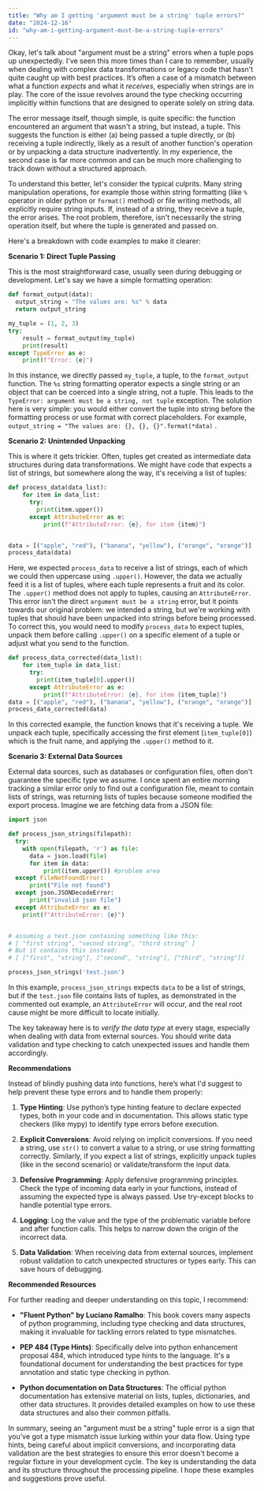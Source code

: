 ```yaml
---
title: "Why am I getting 'argument must be a string' tuple errors?"
date: "2024-12-16"
id: "why-am-i-getting-argument-must-be-a-string-tuple-errors"
---
```


Okay, let's talk about "argument must be a string" errors when a tuple pops up unexpectedly. I've seen this more times than I care to remember, usually when dealing with complex data transformations or legacy code that hasn't quite caught up with best practices. It’s often a case of a mismatch between what a function *expects* and what it *receives*, especially when strings are in play. The core of the issue revolves around the type checking occurring implicitly within functions that are designed to operate solely on string data.

The error message itself, though simple, is quite specific: the function encountered an argument that wasn't a string, but instead, a tuple. This suggests the function is either (a) being passed a tuple directly, or (b) receiving a tuple indirectly, likely as a result of another function's operation or by unpacking a data structure inadvertently. In my experience, the second case is far more common and can be much more challenging to track down without a structured approach.

To understand this better, let's consider the typical culprits. Many string manipulation operations, for example those within string formatting (like `%` operator in older python or `format()` method) or file writing methods, all explicitly require string inputs. If, instead of a string, they receive a tuple, the error arises. The root problem, therefore, isn't necessarily the string operation itself, but where the tuple is generated and passed on.

Here's a breakdown with code examples to make it clearer:

**Scenario 1: Direct Tuple Passing**

This is the most straightforward case, usually seen during debugging or development. Let's say we have a simple formatting operation:

```python
def format_output(data):
  output_string = "The values are: %s" % data
  return output_string

my_tuple = (1, 2, 3)
try:
    result = format_output(my_tuple)
    print(result)
except TypeError as e:
    print(f"Error: {e}")

```

In this instance, we directly passed `my_tuple`, a tuple, to the `format_output` function. The `%s` string formatting operator expects a single string or an object that can be coerced into a single string, not a tuple. This leads to the `TypeError: argument must be a string, not tuple` exception. The solution here is very simple: you would either convert the tuple into string before the formatting process or use format with correct placeholders. For example, `output_string = "The values are: {}, {}, {}".format(*data)` .

**Scenario 2: Unintended Unpacking**

This is where it gets trickier. Often, tuples get created as intermediate data structures during data transformations. We might have code that expects a list of strings, but somewhere along the way, it's receiving a list of tuples:

```python
def process_data(data_list):
    for item in data_list:
      try:
        print(item.upper())
      except AttributeError as e:
          print(f"AttributeError: {e}, for item {item}")


data = [("apple", "red"), ("banana", "yellow"), ("orange", "orange")]
process_data(data)
```

Here, we expected `process_data` to receive a list of strings, each of which we could then uppercase using `.upper()`. However, the data we actually feed it is a list of tuples, where each tuple represents a fruit and its color. The `.upper()` method does not apply to tuples, causing an `AttributeError`. This error isn't the direct `argument must be a string` error, but it points towards our original problem: we intended a string, but we're working with tuples that should have been unpacked into strings before being processed. To correct this, you would need to modify `process_data` to expect tuples, unpack them before calling `.upper()` on a specific element of a tuple or adjust what you send to the function.

```python
def process_data_corrected(data_list):
    for item_tuple in data_list:
      try:
        print(item_tuple[0].upper())
      except AttributeError as e:
          print(f"AttributeError: {e}, for item {item_tuple}")
data = [("apple", "red"), ("banana", "yellow"), ("orange", "orange")]
process_data_corrected(data)
```

In this corrected example, the function knows that it's receiving a tuple. We unpack each tuple, specifically accessing the first element (`item_tuple[0]`) which is the fruit name, and applying the `.upper()` method to it.

**Scenario 3: External Data Sources**

External data sources, such as databases or configuration files, often don't guarantee the specific type we assume. I once spent an entire morning tracking a similar error only to find out a configuration file, meant to contain lists of strings, was returning lists of tuples because someone modified the export process. Imagine we are fetching data from a JSON file:

```python
import json

def process_json_strings(filepath):
  try:
    with open(filepath, 'r') as file:
      data = json.load(file)
      for item in data:
          print(item.upper()) #problem area
  except FileNotFoundError:
      print("File not found")
  except json.JSONDecodeError:
      print("invalid json file")
  except AttributeError as e:
    print(f"AttributeError: {e}")


# assuming a test.json containing something like this:
# [ "first string", "second string", "third string" ]
# But it contains this instead:
# [ ["first", "string"], ["second", "string"], ["third", "string"]]

process_json_strings('test.json')

```

In this example, `process_json_strings` expects `data` to be a list of strings, but if the `test.json` file contains lists of tuples, as demonstrated in the commented out example, an `AttributeError` will occur, and the real root cause might be more difficult to locate initially.

The key takeaway here is to *verify the data type* at every stage, especially when dealing with data from external sources. You should write data validation and type checking to catch unexpected issues and handle them accordingly.

**Recommendations**

Instead of blindly pushing data into functions, here’s what I'd suggest to help prevent these type errors and to handle them properly:

1.  **Type Hinting**: Use python’s type hinting feature to declare expected types, both in your code and in documentation. This allows static type checkers (like mypy) to identify type errors before execution.

2.  **Explicit Conversions**: Avoid relying on implicit conversions. If you need a string, use `str()` to convert a value to a string, or use string formatting correctly. Similarly, if you expect a list of strings, explicitly unpack tuples (like in the second scenario) or validate/transform the input data.

3.  **Defensive Programming**: Apply defensive programming principles. Check the type of incoming data early in your functions, instead of assuming the expected type is always passed. Use try-except blocks to handle potential type errors.

4.  **Logging**: Log the value and the type of the problematic variable before and after function calls. This helps to narrow down the origin of the incorrect data.

5.  **Data Validation**: When receiving data from external sources, implement robust validation to catch unexpected structures or types early. This can save hours of debugging.

**Recommended Resources**

For further reading and deeper understanding on this topic, I recommend:

*   **"Fluent Python" by Luciano Ramalho**: This book covers many aspects of python programming, including type checking and data structures, making it invaluable for tackling errors related to type mismatches.

*   **PEP 484 (Type Hints)**: Specifically delve into python enhancement proposal 484, which introduced type hints to the language. It's a foundational document for understanding the best practices for type annotation and static type checking in python.

*   **Python documentation on Data Structures**: The official python documentation has extensive material on lists, tuples, dictionaries, and other data structures. It provides detailed examples on how to use these data structures and also their common pitfalls.

In summary, seeing an "argument must be a string" tuple error is a sign that you’ve got a type mismatch issue lurking within your data flow. Using type hints, being careful about implicit conversions, and incorporating data validation are the best strategies to ensure this error doesn't become a regular fixture in your development cycle. The key is understanding the data and its structure throughout the processing pipeline. I hope these examples and suggestions prove useful.

